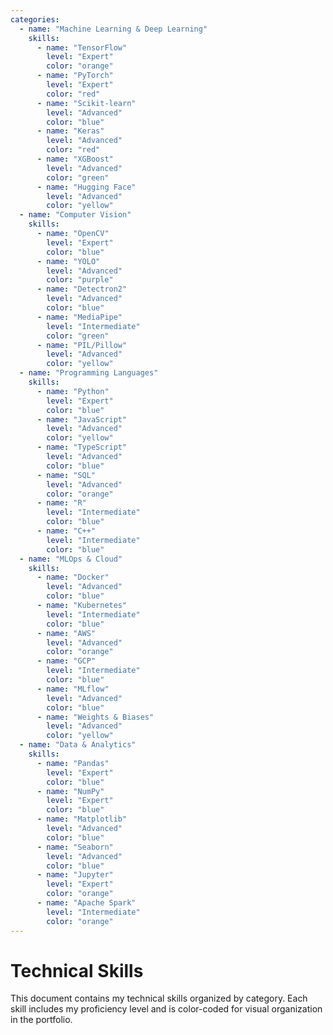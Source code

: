 ```yaml
---
categories:
  - name: "Machine Learning & Deep Learning"
    skills:
      - name: "TensorFlow"
        level: "Expert"
        color: "orange"
      - name: "PyTorch"
        level: "Expert"
        color: "red"
      - name: "Scikit-learn"
        level: "Advanced"
        color: "blue"
      - name: "Keras"
        level: "Advanced"
        color: "red"
      - name: "XGBoost"
        level: "Advanced"
        color: "green"
      - name: "Hugging Face"
        level: "Advanced"
        color: "yellow"
  - name: "Computer Vision"
    skills:
      - name: "OpenCV"
        level: "Expert"
        color: "blue"
      - name: "YOLO"
        level: "Advanced"
        color: "purple"
      - name: "Detectron2"
        level: "Advanced"
        color: "blue"
      - name: "MediaPipe"
        level: "Intermediate"
        color: "green"
      - name: "PIL/Pillow"
        level: "Advanced"
        color: "yellow"
  - name: "Programming Languages"
    skills:
      - name: "Python"
        level: "Expert"
        color: "blue"
      - name: "JavaScript"
        level: "Advanced"
        color: "yellow"
      - name: "TypeScript"
        level: "Advanced"
        color: "blue"
      - name: "SQL"
        level: "Advanced"
        color: "orange"
      - name: "R"
        level: "Intermediate"
        color: "blue"
      - name: "C++"
        level: "Intermediate"
        color: "blue"
  - name: "MLOps & Cloud"
    skills:
      - name: "Docker"
        level: "Advanced"
        color: "blue"
      - name: "Kubernetes"
        level: "Intermediate"
        color: "blue"
      - name: "AWS"
        level: "Advanced"
        color: "orange"
      - name: "GCP"
        level: "Intermediate"
        color: "blue"
      - name: "MLflow"
        level: "Advanced"
        color: "blue"
      - name: "Weights & Biases"
        level: "Advanced"
        color: "yellow"
  - name: "Data & Analytics"
    skills:
      - name: "Pandas"
        level: "Expert"
        color: "blue"
      - name: "NumPy"
        level: "Expert"
        color: "blue"
      - name: "Matplotlib"
        level: "Advanced"
        color: "blue"
      - name: "Seaborn"
        level: "Advanced"
        color: "blue"
      - name: "Jupyter"
        level: "Expert"
        color: "orange"
      - name: "Apache Spark"
        level: "Intermediate"
        color: "orange"
---
```


# Technical Skills

This document contains my technical skills organized by category. Each skill includes my proficiency level and is color-coded for visual organization in the portfolio.